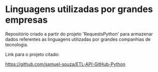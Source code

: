# Linguagens utilizadas por grandes empresas

Repositório criado a partir do projeto 'RequestsPython' para armazenar dados referentes as linguagens utilizadas por grandes companhias de tecnologia.  

Link para o projeto citado: 

https://github.com/samuel-souza/ETL-API-GitHub-Python
